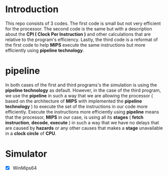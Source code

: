 # Introduction 
This repo consists of 3 codes. The first code is small but not very efficient for the processor. The second code is the same but with a description about the <b>CPI ( Clock Per Instruction )</b> and other calculations that are relative to the program's efficiency. Lastly, the third code is a reformat of the first code to help <b>MIPS</b> execute the same instructions but more efficiently using <b>pipeline technology</b>. 

# pipeline
In both cases of the first and third programs's the simulation is using the <b>pipeline technology</b> as default. However, in the case of the third program, we use the <b>pipeline</b> in such a way that we are allowing the processor ( based on the architecture of <b>MIPS</b> with implemented the <b>pipeline technology</b> ) to execute the set of the instructions in our code more efficiently. Execute the instructions more efficiently using <b>pipeline</b> means that the processor, <b>MIPS</b> in our case, is using all its <b>stages</b> ( <b>fetch instruction</b>, <b>decode</b>, <b>execute</b> ) in such a way that we have no delays that are caused by <b>hazards</b> or any other causes that makes a <b>stage</b> unavailable in a <b>clock circle</b> of <b>CPU</b>.

# Simulator
- [x] WinMips64
